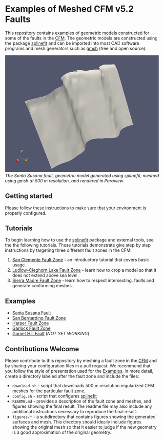 # Examples of Meshed CFM v5.2 Faults

This repository contains examples of geometric models constructed for some of
the faults in the [CFM](https://www.scec.org/research/cfm). The geometric models
are constructed using the package
[splinefit](https://github.com/ooreilly/splinefit) and can be imported into most
CAD software programs and mesh generators such as [gmsh](https://gmsh.info)
(free and open source). 


![](santa_susana/figures/santa_susana_new.png)
*The Santa Susana fault, geometric model generated using splinefit, meshed using
gmsh at 500 m resolution, and rendered in Paraview.*

## Getting started
Please follow these [instructions](start.md) to make sure that your environment
is properly configured.

## Tutorials
To begin learning how to use the
[splinefit](https://github.com/ooreilly/splinefit) package and external tools,
see the the following tutorials. These tutorials demonstrate give step by step
instructions by targeting three different fault zones in the CFM. 

1. [San Clemente Fault Zone](san_clemente/) - an introductory tutorial that covers
   basic usage.
2. [Ludlow-Cleghorn Lake Fault Zone](ludlow_cleghorn/) - learn how to
   crop a model so that it does not extend above sea level.
3. [Sierra Madre Fault Zone](sierra_madre/) - learn how to respect intersecting.
   faults and generate conforming meshes.


## Examples

* [Santa Susana Fault](santa_susana/)
* [San Bernardino Fault Zone](san_bernardino/)
* [Harper Fault Zone](harper/)
* [Garlock Fault Zone](garlock/)
* [Garnet Hill Fault](garnet_hill/) (*NOT YET WORKING*)



## Contributions Welcome

Please contribute to this repository by meshing a fault zone in the
[CFM](https://www.scec.org/research/cfm) and by sharing your configuration files in
a pull request. We recommend that you follow the style of presentation used for
the [Examples](#examples). In more detail, create a directory labeled after the fault zone
and include the files:
* `download.sh` - script that downloads 500 m resolution regularized CFM meshes
  for the particular fault zone.
* `config.sh` - script that configures [splinefit](https://github.com/ooreilly/splinefit)
* `README.md` - provides a description of the fault zone and meshes, and figures showing
  the final result. The readme file may also include any additional instructions
  necessary to reproduce the final result.
* `figures/*` - a subdirectory that contains figures showing the generated
  surfaces and mesh. This directory should ideally include figures showing the
  original mesh so that it easier to judge if the new geometry is a good
  approximation of the original geometry. 

